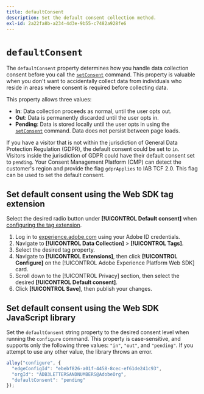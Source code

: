 ```yaml
---
title: defaultConsent
description: Set the default consent collection method.
exl-id: 2a22fa8b-a234-4d3e-9b55-c7482a928fe6
---
```

# `defaultConsent`

The `defaultConsent` property determines how you handle data collection consent before you call the [`setConsent`](../setconsent.md) command. This property is valuable when you don't want to accidentally collect data from individuals who reside in areas where consent is required before collecting data.

This property allows three values:

* **In**: Data collection proceeds as normal, until the user opts out.
* **Out**: Data is permanently discarded until the user opts in.
* **Pending**: Data is stored locally until the user opts in using the [`setConsent`](../setconsent.md) command. Data does not persist between page loads.

If you have a visitor that is not within the jurisdiction of General Data Protection Regulation (GDPR), the default consent could be set to `in`. Visitors inside the jurisdiction of GDPR could have their default consent set to `pending`. Your Consent Management Platform (CMP) can detect the customer's region and provide the flag `gdprApplies` to IAB TCF 2.0. This flag can be used to set the default consent.

## Set default consent using the Web SDK tag extension

Select the desired radio button under **[!UICONTROL Default consent]** when [configuring the tag extension](/help/tags/extensions/client/web-sdk/web-sdk-extension-configuration.md).

1. Log in to [experience.adobe.com](https://experience.adobe.com) using your Adobe ID credentials.
1. Navigate to **[!UICONTROL Data Collection]** > **[!UICONTROL Tags]**.
1. Select the desired tag property.
1. Navigate to **[!UICONTROL Extensions]**, then click **[!UICONTROL Configure]** on the [!UICONTROL Adobe Experience Platform Web SDK] card.
1. Scroll down to the [!UICONTROL Privacy] section, then select the desired **[!UICONTROL Default consent]**.
1. Click **[!UICONTROL Save]**, then publish your changes.

## Set default consent using the Web SDK JavaScript library

Set the `defaultConsent` string property to the desired consent level when running the `configure` command. This property is case-sensitive, and supports only the following three values: `"in"`, `"out"`, and `"pending"`. If you attempt to use any other value, the library throws an error.

```js
alloy("configure", {
  "edgeConfigId": "ebebf826-a01f-4458-8cec-ef61de241c93",
  "orgId": "ADB3LETTERSANDNUMBERS@AdobeOrg",
  "defaultConsent": "pending"
});
```
